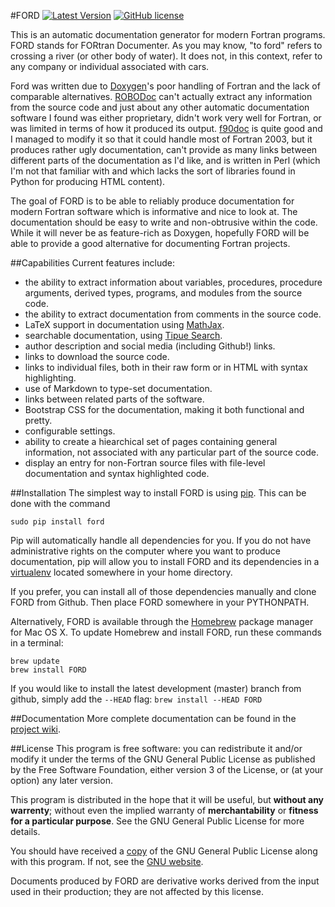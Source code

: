 #FORD
[![Latest Version](https://img.shields.io/pypi/v/ford.svg)](https://pypi.python.org/pypi/FORD)
[![GitHub license](https://img.shields.io/badge/License-GPL_V3-blue.svg)](./LICENSE)
<!-- [![GitHub tag](https://img.shields.io/github/release/cmacmackin/ford.svg)](https://github.com/cmacmackin/ford/releases/latest)
     This last badge has not been rendering due to issues over at shields.io so I'm commenting it out for now
     -->

This is an automatic documentation generator for modern Fortran programs.
FORD stands for FORtran Documenter. As you may know, "to ford" refers to
crossing a river (or other body of water). It does not, in this context, refer
to any company or individual associated with cars.

Ford was written due to [Doxygen](http://www.stack.nl/~dimitri/doxygen/)'s
poor handling of Fortran and the lack of comparable alternatives.
[ROBODoc](http://rfsber.home.xs4all.nl/Robo/index.html) can't actually extract
any information from the source code and just about any other automatic
documentation software I found was either proprietary, didn't work very well
for Fortran, or was limited in terms of how it produced its output.
[f90doc](http://erikdemaine.org/software/f90doc/) is quite good and I managed
to modify it so that it could handle most of Fortran 2003, but it produces
rather ugly documentation, can't provide as many links between different parts
of the documentation as I'd like, and is written in Perl (which I'm not that
familiar with and which lacks the sort of libraries found in Python for
producing HTML content).

The goal of FORD is to be able to reliably produce documentation for modern
Fortran software which is informative and nice to look at. The documentation
should be easy to write and non-obtrusive within the code. While it will never
be as feature-rich as Doxygen, hopefully FORD will be able to provide a good
alternative for documenting Fortran projects.

##Capabilities
Current features include:

- the ability to extract information about variables, procedures, procedure
  arguments, derived types, programs, and modules from the source code.
- the ability to extract documentation from comments in the source code.
- LaTeX support in documentation using [MathJax](http://www.mathjax.org/).
- searchable documentation, using [Tipue Search](http://www.tipue.com/search/).
- author description and social media (including Github!) links.
- links to download the source code.
- links to individual files, both in their raw form or in HTML with syntax
  highlighting.
- use of Markdown to type-set documentation.
- links between related parts of the software.
- Bootstrap CSS for the documentation, making it both functional and pretty.
- configurable settings.
- ability to create a hiearchical set of pages containing general information,
  not associated with any particular part of the source code.
- display an entry for non-Fortran source files with file-level documentation
  and syntax highlighted code.

##Installation
The simplest way to install FORD is using [pip](https://pip.pypa.io/en/latest/).
This can be done with the command

    sudo pip install ford

Pip will automatically handle all dependencies for you. If
you do not have administrative rights on the computer where you want to produce
documentation, pip will allow you to install FORD and its dependencies in a
[virtualenv](https://virtualenv.pypa.io/en/latest/) located somewhere in
your home directory.

If you prefer, you can install all of those dependencies manually and clone
FORD from Github. Then place FORD somewhere in your PYTHONPATH.

Alternatively, FORD is available through the [Homebrew](http://brew.sh) package
manager for Mac OS X. To update Homebrew and install FORD, run these commands in
a terminal:

    brew update
    brew install FORD

If you would like to install the latest development (master) branch from github,
simply add the `--HEAD` flag: `brew install --HEAD FORD`

##Documentation
More complete documentation can be found in the [project wiki](https://github.com/cmacmackin/ford/wiki).

##License
This program is free software: you can redistribute it and/or modify
it under the terms of the GNU General Public License as published by
the Free Software Foundation, either version 3 of the License, or
(at your option) any later version.

This program is distributed in the hope that it will be useful,
but **without any warrenty**; without even the implied warranty of
**merchantability** or **fitness for a particular purpose**.  See the
GNU General Public License for more details.

You should have received a [copy](./LICENSE) of the GNU General Public License
along with this program.  If not, see the [GNU website](http://www.gnu.org/licenses/gpl.html).

Documents produced by FORD are derivative works derived from the input used in their production;
they are not affected by this license.
<!--
##Approach
The basic algorithm for generating the documentation is as follows:

- Get instructions from user. These are to be passes as command-line arguments
  and meta-data within the project file.
- Parse each file which is to be documented.
   - Create a file object. This will contain any documentation meant for the
     file as a whole and a list of any file contents.
   - Create module, subroutine, function, and/or program objects for each of
     these structures within the file. Each of these objects will also store
	 comments, contents, and parameters.
   - Continue to recurse into these structures, adding interface, type,
     variable, subroutine and function objects as necessary.
- Perform further analysis on the parsed code, correlating anything defined
  in one place but used in another. This will be used to generate hyperlinks
  when producing the documentation.
- Convert comments into HTML. Assume that they have been written in Markdown.
  Also make sure to process LaTeX (not yet implemented).
- Produce the documentation. This will be done using Jinja2 templates.
-->
